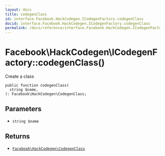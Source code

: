 ```yaml
---
layout: docs
title: codegenClass
id: interface.Facebook.HackCodegen.ICodegenFactory.codegenClass
docid: interface.Facebook.HackCodegen.ICodegenFactory.codegenClass
permalink: /docs/reference/interface.Facebook.HackCodegen.ICodegenFactory.codegenClass.md
---
```

# Facebook\\HackCodegen\\ICodegenFactory::codegenClass()




Create a class




``` Hack
public function codegenClass(
  string $name,
): Facebook\HackCodegen\CodegenClass;
```




## Parameters




* ` string $name `




## Returns




- [` Facebook\HackCodegen\CodegenClass `](<class.Facebook.HackCodegen.CodegenClass.md>)